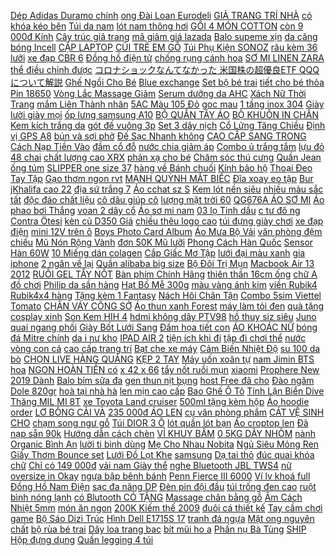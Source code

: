 [Dép Adidas Duramo chính](https://pds2.ndk.vn/p0/85/106/dep-adidas-duramo-chinh-hang-mau-den-soc-trang-so-sanh-danh-gia/) [ong Đài Loan Eurodeli](https://pds4.ndk.vn/p0/189/86/mat-ong-dai-loan-eurodeli-3kg-so-sanh-danh-gia/) [GIẢ TRANG TRÍ NHÀ](https://pds5.ndk.vn/p0/231/972/chau-cay-ot-qua-gia-trang-tri-nha-cua-so-sanh-danh-gia/) [có khóa kéo bên](https://pds3.ndk.vn/p0/132/98/order-7-10-ngay-bot-cao-co-co-khoa-keo-ben-canh-201909051-so-sanh-danh-gia/) [Túi da nam](https://pds6.ndk.vn/p0/252/102/tui-da-nam-so-sanh-danh-gia/) [lót nam thông hơi](https://pds.ndk.vn/p0/58/946/hop-4-quan-lot-nam-thong-hoi-xuat-nhat-so-sanh-danh-gia/) [GỐI 4 MÓN COTTON](https://pds4.ndk.vn/p0/176/353/bo-ga-goi-4-mon-cotton-mau-2019-so-sanh-danh-gia/) [còn 9 000đ Kính](https://xedapdien2.blogspot.com/2019/08/chi-con-9000-kinh-cuong-luc-iphone-6-6.html) [Cây trúc giả trang](https://pds.ndk.vn/p0/56/467/cay-truc-gia-trang-tri-so-sanh-danh-gia/) [mã giảm giá lazada](https://magiamgialazada9.blogspot.com/2018/02/huong-dan-tai-phan-mem-lm-chinh-sua.html) [Balo supeme xịn](https://pds.ndk.vn/p0/0/88/balo-supeme-xin-so-sanh-danh-gia/) [da căng bóng Incell](https://pds.ndk.vn/p0/26/122/incellderm-bo-3-duong-da-cang-bong-incell-derm-han-quoc-so-sanh-danh-gia/) [CẶP LAPTOP](https://pds6.ndk.vn/p0/251/717/cap-laptop-so-sanh-danh-gia/) [CŨI TRẺ EM GỖ](https://pds.ndk.vn/p0/57/223/cui-tre-em-go-tu-nhien-so-sanh-danh-gia/) [Túi Phụ Kiện SONOZ](https://pds5.ndk.vn/p0/209/885/tui-phu-kien-sonoz-la-trousse-so-sanh-danh-gia/) [râu kèm 36 lưỡi](https://pds5.ndk.vn/p0/237/529/dao-cao-rau-kem-36-luoi-kep-so-sanh-danh-gia/) [xe đạp CBR 6](https://pds6.ndk.vn/p0/296/71/tui-treo-suon-xe-dap-cbr-60-so-sanh-danh-gia/) [Đồng hồ điện tử](https://pds.ndk.vn/p0/26/895/dong-ho-dien-tu-unisex-day-hop-kip-wr-sieu-hot-so-sanh-danh-gia/) [chống rụng cánh hoa](https://pds6.ndk.vn/p0/275/446/2-chai-chat-chong-rung-canh-hoa-dhct-so-sanh-danh-gia/) [SƠ MI LINEN ZARA](https://pds3.ndk.vn/p0/145/23/ao-so-mi-linen-zara-dai-tay-5-mau-asmdt040001-so-sanh-danh-gia/) [thể điều chỉnh được](https://pds7.ndk.vn/p0/303/168/gia-do-laptop-macbook-bang-nhom-co-the-dieu-chinh-duoc-do-cao-so-sanh-danh-gia/) [コロナショックなんてなかった 米国株の超優良ETF QQQ について解説](http://xn--kimtinonline1-jr2g7a.vn/p0/0/494/134-etfqqq-kiem-tien-online-accesstrade/) [Ghế Ngồi Cho Bé](https://pds5.ndk.vn/p0/227/934/bo-5-trong-cho-be-kem-ghe-ngoi-cho-be-yeu-so-sanh-danh-gia/) [Blue exchange](https://blueexchange1.blogspot.com/2018/03/chi-pu-qua-xinh-ep-khien-fan-ieu-ung-va.html) [Set bộ bé trai](https://pds3.ndk.vn/p0/107/995/set-bo-be-trai-so-sanh-danh-gia/) [tiết cho bé thỏa](https://pds3.ndk.vn/p0/136/642/bo-mau-ve-68-86-chi-tiet-cho-be-thoa-suc-sang-tao-so-sanh-danh-gia/) [Pin 18650](https://pds5.ndk.vn/p0/235/93/pin-18650-so-sanh-danh-gia/) [Vòng Lắc Massage Giảm](https://pds4.ndk.vn/p0/150/705/vong-lac-massage-giam-eo-so-sanh-danh-gia/) [Serum dưỡng da AHC](https://pds.ndk.vn/p0/40/174/serum-duong-da-ahc-so-sanh-danh-gia/) [Xách Nữ Thời Trang](https://pds6.ndk.vn/p0/256/706/tui-xach-nu-thoi-trang-khoa-tron-so-sanh-danh-gia/) [mắm Liên Thành nhãn](https://pds.ndk.vn/p0/45/277/nuoc-mam-lien-thanh-nhan-vang-so-sanh-danh-gia/) [5AC Màu 105 Đỏ](https://pds4.ndk.vn/p0/176/617/son-kem-han-quoc-5ac-mau-105-do-cam-so-sanh-danh-gia/) [goc mau](https://pds4.ndk.vn/p0/194/158/goc-mau-so-sanh-danh-gia/) [1 tầng inox 304](https://pds3.ndk.vn/p0/111/842/ke-1-tang-inox-304-treo-tuong-dung-do-treo-trong-phong-tam-so-sanh-danh-gia/) [Giày lười giày mọi](https://sites.google.com/site/banhchung2203/giay-luoi---giay-moi-vai-nu) [ốp lưng samsung A10](https://giaiphones.blogspot.com/2020/05/giam-gia-op-lung-samsung-a10-gia-iphone.html) [BỘ QUẦN TÂY ÁO](https://pds6.ndk.vn/p0/271/606/mv048-bo-quan-tay-ao-trang-so-sanh-danh-gia/) [BỘ KHUÔN IN CHÂN](https://pds7.ndk.vn/p0/301/125/bo-khuon-in-chan-may-so-sanh-danh-gia/) [Kem kích trắng da](https://pds6.ndk.vn/p0/251/266/kem-kich-trang-da-white-body-han-quoc-so-sanh-danh-gia/) [gót đế vuông 3p](https://pds2.ndk.vn/p0/81/922/giay-cao-got-de-vuong-3p-bao-chat-dep-so-sanh-danh-gia/) [Set 3 dây nịch](https://pds3.ndk.vn/p0/139/554/set-3-day-nich-gucci-so-sanh-danh-gia/) [Cổ Lửng Tăng Chiều](https://pds4.ndk.vn/p0/153/203/giay-bot-nam-co-lung-tang-chieu-cao-bt28-so-sanh-danh-gia/) [Định vị GPS A8](https://pds5.ndk.vn/p0/217/125/dinh-vi-gps-a8-mini-sieu-nho-so-sanh-danh-gia/) [bún và sợi phở](https://pds7.ndk.vn/p0/312/435/day-ao-trong-soi-bun-va-soi-pho-han-quoc-so-sanh-danh-gia/) [Đế Sạc Nhanh không](https://pds5.ndk.vn/p0/217/430/de-sac-nhanh-khong-day-wk-wp-u32-so-sanh-danh-gia/) [CAO CẤP SANG TRONG](https://pds5.ndk.vn/p0/233/145/nhan-nu-cao-cap-sang-trong-po-n2-so-sanh-danh-gia/) [Cách Nạp Tiền Vào](https://magioithieumomo.haitrieuweb.com/p0/2/86/cach-nap-tien-vao-momo-2020-vi-dien-tu-momo-ma-momo/) [đầm cổ đỗ](https://pds5.ndk.vn/p0/228/299/dam-co-do-so-sanh-danh-gia/) [nước chia giảm áp](https://pds7.ndk.vn/p0/330/804/van-khoa-chu-t-van-khoa-nuoc-chia-giam-ap-inox-sus304-chu-t-cao-cap-tan-phat-so-sanh-danh-gia/) [Combo ủ trắng tắm](https://pds2.ndk.vn/p0/80/920/gia-si-combo-u-trang-tam-trang-thuoc-bac-kem-body-so-sanh-danh-gia/) [lựu đỏ 48 chai](https://pds6.ndk.vn/p0/275/797/bo-2-thung-sua-chua-uong-yomilk-luu-do-48-chai-x150ml-so-sanh-danh-gia/) [chất lượng cao XRX](https://pds5.ndk.vn/p0/218/582/sac-o-to-chat-luong-cao-xrx-001-1000000373-so-sanh-danh-gia/) [phản xạ cho bé](https://pds.ndk.vn/p0/59/659/bo-bong-bang-phan-xa-cho-be-iu-so-sanh-danh-gia/) [Chăm sóc thú cưng](https://sites.google.com/site/taitro1x/cham-soc-thu-cung-khac) [Quần Jean ống túm](https://pds6.ndk.vn/p0/294/752/quan-jean-ong-tum-day-ngan-thi-thu-jt02-so-sanh-danh-gia/) [SLIPPER one size 37](https://pds3.ndk.vn/p0/120/981/dep-gel-mat-lanh-thu-gian-slipper-one-size-37-42-ad-so-sanh-danh-gia/) [hàng về Bánh chuối](https://pds4.ndk.vn/p0/170/159/51-hang-ve-banh-chuoi-thai-lan-so-sanh-danh-gia/) [Kính bảo hộ](https://sites.google.com/site/maytapthehinh0/kinh-bao-ho) [Thoại Đeo Tay Tập](https://pds4.ndk.vn/p0/151/907/tui-dung-dien-thoai-deo-tay-tap-the-duc-di-xe-dap-bd03-so-sanh-danh-gia/) [Gạo thơm ngon rvt](https://pds.ndk.vn/p0/36/602/gao-thom-ngon-rvt-so-sanh-danh-gia/) [MẠNH QUỲNH MẮT BIẾC](https://magioithieumomo.haitrieuweb.com/p0/2/648/ha-lan-phan-manh-quynh-mat-biec-ost-ma-momo/) [Đĩa xoay eo tập](https://pds5.ndk.vn/p0/203/180/dia-xoay-eo-tap-the-duc-dia-xoay-lac-giam-vong-eo-so-sanh-danh-gia/) [Bur jKhalifa cao 22](https://pds3.ndk.vn/p0/130/991/mo-hinh-nha-choc-troi-burj-khalifa-cao-22-cm-mau-vang-reu-winwinshop88-so-sanh-danh-gia/) [địa sứ trắng 7](https://pds.ndk.vn/p0/18/164/cap-tuong-than-tai-ong-dia-su-trang-7-inch-m14-so-sanh-danh-gia/) [Áo cchat sz S](https://pds4.ndk.vn/p0/187/229/ao-cchat-sz-s-so-sanh-danh-gia/) [Kem lót nền siêu](https://pds5.ndk.vn/p0/216/508/kem-lot-nen-sieu-min-perfect-face-bb-tanako-thailand-20ml-chinh-hang-so-sanh-danh-gia/) [nhiều màu sắc tất](https://pds.ndk.vn/p0/60/313/tat-gau-vo-nu-combo-10-doi-nhieu-mau-sac-tat-gau-len-co-thap-nhieu-mau-sac-so-sanh-danh-gia/) [độc đáo chất liệu](https://pds.ndk.vn/p0/43/197/tui-xach-deo-cheo-hoa-tiet-hoa-doc-dao-chat-lieu-cao-cap-so-sanh-danh-gia/) [cô dâu giúp cô](https://pds.ndk.vn/p0/11/16/ao-co-dau-giup-co-dau-them-xinh-dep-tu-tin-so-sanh-danh-gia/) [lượng mặt trời 60](https://pds4.ndk.vn/p0/192/910/combo-binh-phu-may-nang-luong-mat-troi-60-lit-phao-co-inox-so-sanh-danh-gia/) [QG676A ÁO SƠ MI](https://pds6.ndk.vn/p0/255/449/qg676a-ao-so-mi-thiet-ke-phoi-nut-big-size-so-sanh-danh-gia/) [Áo phao bơi Thắng](https://pds4.ndk.vn/p0/197/441/ao-phao-boi-thang-loi-size-3-danh-cho-tre-em-duoi-8-tuoi-so-sanh-danh-gia/) [voan 2 dây cổ](https://pds5.ndk.vn/p0/238/219/ao-voan-2-day-co-tim-so-sanh-danh-gia/) [Áo sơ mi nam](https://pds7.ndk.vn/p0/303/639/ao-so-mi-nam-nu-soc-den-trang-lon-so-sanh-danh-gia/) [03 lọ Tinh dầu](https://pds4.ndk.vn/p0/163/721/03-lo-tinh-dau-nuoc-hoa-de-phong-so-sanh-danh-gia/) [c tư đô ng](https://pds2.ndk.vn/p0/65/436/mang-nuoc-tu-dong-cao-so-sanh-danh-gia/) [Contra Ötesi](http://cv.xn--kimtinonline1-jr2g7a.vn/p0/0/829/contra-otesi-kiem-tien-affiliate-civi-vn/) [kèn củ D350 Giá](https://pds4.ndk.vn/p0/194/121/loa-treble-tep-ken-cu-d350-gia-2-bo-nhu-hinh-so-sanh-danh-gia/) [chiều thêu logo cao](https://pds2.ndk.vn/p0/97/713/cho-xem-hang-ao-thun-soc-cotton-4-chieu-theu-logo-cao-cap-vai-mem-min-so-sanh-danh-gia/) [túi đựng giày chơi](https://pds7.ndk.vn/p0/310/757/tui-dung-giay-choi-golf-tien-loi-so-sanh-danh-gia/) [xe đạp điện](https://xedapdien2.blogspot.com/2018/01/cach-lam-thit-cuon-bap-cai-mon-ngon-de.html) [mini 12V trên ô](https://pds7.ndk.vn/p0/333/48/quat-may-doi-mini-12v-tren-o-to-so-sanh-danh-gia/) [Boys Photo Card Album](https://pds2.ndk.vn/p0/76/5/6pcset-kpop-bts-boys-photo-card-album-decor-self-made-hd-lomo-cards-usable-so-sanh-danh-gia/) [Áo Mưa Bộ Vải](https://pds5.ndk.vn/p0/225/594/ao-mua-bo-vai-du-cao-cap-so-sanh-danh-gia/) [văn phòng đệm chiếu](https://pds3.ndk.vn/p0/134/269/nem-van-phong-dem-chieu-ngu-trua-nem-van-phong-so-sanh-danh-gia/) [Mũ Nón Rộng Vành](https://pds4.ndk.vn/p0/150/854/mu-non-rong-vanh-bucket-ullzang-kaki-nhung-sieu-cute-so-sanh-danh-gia/) [đơn 50K Mũ lưỡi](https://magiamgialazada9.blogspot.com/2020/03/giam-gia-ma-fatet15-giam-15k-on-50k-mu.html) [Phong Cách Hàn Quốc](https://pds.ndk.vn/p0/52/338/giay-luoi-nam-cao-cap-phong-cach-han-quoc-mau-do-sv06-so-sanh-danh-gia/) [Sensor Hàn 60W](https://pds5.ndk.vn/p0/205/582/sensor-han-60w-so-sanh-danh-gia/) [10 Miếng dán colagen](https://pds4.ndk.vn/p0/176/717/combo-10-mieng-dan-colagen-eye-so-sanh-danh-gia/) [Cắp Giấc Mơ Tập](https://magioithieumomo.haitrieuweb.com/p0/1/187/danh-cap-giac-mo-tap-05-full-quoc-truong-ha-anh-cong-khanh-quoc-huy-ngoc-tuyen-quynh-huong-ma-momo/) [lưới đại màu xanh](https://pds6.ndk.vn/p0/295/634/vong-xep-tu-dong-cho-nguoi-lon-vinanoi-a100-kvt-khung-thep-kem-luoi-dai-mau-xanh-la-so-sanh-danh-gia/) [gia iphone](https://giaiphones.blogspot.com/2017/09/20-secret-iphone-settings-apple-doesnt.html) [2 ngăn về lại](https://pds.ndk.vn/p0/64/853/tui-coach-2-ngan-ve-lai-sl-it-so-sanh-danh-gia/) [Quần alibaba big size](https://pds.ndk.vn/p0/36/733/quan-alibaba-big-size-50-den-82kg-so-sanh-danh-gia/) [Bộ Đôi Trị Mụn](https://pds6.ndk.vn/p0/263/360/mat-na-cao-bi-dao-va-cao-vo-buoi-bo-doi-tri-mun-cho-nam-va-nu-so-sanh-danh-gia/) [Macbook Air 13 2012](https://pds.ndk.vn/p0/1/405/macbook-air-13-2012-so-sanh-danh-gia/) [RUỒI GEL TẨY NỐT](https://pds6.ndk.vn/p0/298/698/gel-tay-not-ruoi-gel-tay-not-ruoi-so-sanh-danh-gia/) [Bàn phím Chính Hãng](https://pds2.ndk.vn/p0/83/453/ban-phim-chinh-hang-genius-bh12t-so-sanh-danh-gia/) [thiên thần 16cm ống](https://pds6.ndk.vn/p0/264/460/heo-thien-than-16cm-ong-heo-nhua-tiet-kiem-tien-so-sanh-danh-gia/) [chữ A đồ chơi](https://pds5.ndk.vn/p0/225/654/ke-chu-a-do-choi-thong-minh-cho-be-yeu-so-sanh-danh-gia/) [Philip da sần hàng](https://pds.ndk.vn/p0/33/644/philip-da-san-hang-de-dep-so-sanh-danh-gia/) [Hạt Bồ Mễ 300g](https://pds4.ndk.vn/p0/180/928/hat-bo-me-300g-so-sanh-danh-gia/) [màu vàng ánh kim](https://pds5.ndk.vn/p0/224/199/giay-cao-got-ho-mui-du-tiec-mau-vang-anh-kim-den-do-so-sanh-danh-gia/) [viền Rubik4 Rubik4x4 hàng](https://pds6.ndk.vn/p0/299/338/rubik-4x4-khong-vien-rubik4-rubik4x4-hang-dep-xoay-tron-khong-rit-so-sanh-danh-gia/) [Tặng kèm 1 Fantasy](https://pds7.ndk.vn/p0/309/335/tang-kem-1-fantasy-8ml-nuoc-hoa-fantasy-cam-n22-18ml-chinh-hang-so-sanh-danh-gia/) [Nách Hôi Chân Tận](https://pds4.ndk.vn/p0/184/590/thao-moc-khu-mui-hoi-nach-hoi-chan-tan-goc-so-sanh-danh-gia/) [Combo 5sim Viettel Tomato](https://pds2.ndk.vn/p0/78/491/combo-5sim-viettel-tomato-so-sanh-danh-gia/) [CHÂN VÁY CÔNG SỞ](https://pds7.ndk.vn/p0/317/167/chan-vay-cong-so-cao-cap-kr1026-so-sanh-danh-gia/) [Áo thun xanh Forest](https://pds6.ndk.vn/p0/285/432/ao-thun-xanh-forest-so-sanh-danh-gia/) [máy làm tỏi đen](https://pds2.ndk.vn/p0/84/322/may-lam-toi-den-so-sanh-danh-gia/) [quà tặng cosplay xinh](https://pds3.ndk.vn/p0/136/311/quat-tron-co-trang-mau-don-hoa-day-tuyen-qua-tang-cosplay-xinh-xan-so-sanh-danh-gia/) [Son Kem HIH 4](https://sites.google.com/site/chinhhang12sa/son-kem/126900d---son-kem-hih-4-cay-mua-ngay) [hdmi không dây PTV98](https://pds3.ndk.vn/p0/138/493/hdmi-khong-day-ptv98-so-sanh-danh-gia/) [hồ thuỵ siz siêu](https://pds6.ndk.vn/p0/268/403/sieu-sales-giay-cao-got-thiet-ke-quai-dong-ho-thuy-siz-sieu-hot-cao-12-phan-mau-den-hang-fullbox-co-ho-new-so-sanh-danh-gia/) [Juno quai ngang phối](https://pds2.ndk.vn/p0/66/728/dep-juno-quai-ngang-phoi-khoa-sd03026-so-sanh-danh-gia/) [Giày Bốt Lưới Sang](https://pds5.ndk.vn/p0/205/9/giay-bot-luoi-sang-chanh-so-sanh-danh-gia/) [Đầm họa tiết con](https://pds2.ndk.vn/p0/93/684/dam-hoa-tiet-con-huou-so-sanh-danh-gia/) [ÁO KHOÁC NỮ](https://pds6.ndk.vn/p0/255/773/ao-khoac-nu-so-sanh-danh-gia/) [bóng đá Mitre chính](https://pds2.ndk.vn/p0/95/223/giay-da-bong-giay-bong-da-mitre-chinh-hang-chuyen-nghiep-so-sanh-danh-gia/) [da i nư kho](https://pds7.ndk.vn/p0/319/695/quan-dai-nu-khoa-truoc-so-sanh-danh-gia/) [IPAD AIR 2](https://pds4.ndk.vn/p0/196/546/ipad-air-2-so-sanh-danh-gia/) [tiện ích khi đi](https://pds3.ndk.vn/p0/103/678/tui-dung-do-tien-ich-khi-di-du-lich-so-sanh-danh-gia/) [tập đi chơi thể](https://pds.ndk.vn/p0/52/70/mu-bao-hiem-bao-ve-dau-cao-cap-cho-be-tap-di-choi-the-thao-di-xe-dap-mumguard-so-sanh-danh-gia/) [nước vòng con cá](https://pds3.ndk.vn/p0/120/581/do-choi-duoi-nuoc-vong-con-ca-intex-55507-so-sanh-danh-gia/) [cao cấp trang trí](https://pds4.ndk.vn/p0/156/379/dia-phong-thuy-than-hoat-tinh-cao-cap-trang-tri-hinh-hoa-sen-ket-hop-chu-gia-so-sanh-danh-gia/) [Bạt che xe máy](https://pds3.ndk.vn/p0/128/624/bat-che-xe-may-cao-cap-so-sanh-danh-gia/) [Cảm Biến Nhiệt Độ](https://pds3.ndk.vn/p0/119/279/mach-cam-bien-nhiet-do-xh-w1209-so-sanh-danh-gia/) [su 100 da bò](https://pds.ndk.vn/p0/31/214/giay-luoi-da-nam-de-cao-su-100-da-bo-cao-cap-so-sanh-danh-gia/) [CHỌN LIVE HÀNG QUẢNG](https://pds7.ndk.vn/p0/332/954/ao-len-chon-live-hang-quang-chau-so-sanh-danh-gia/) [KẸP 2 TAY](https://pds5.ndk.vn/p0/212/780/kep-2-tay-so-sanh-danh-gia/) [Máy uốn xoăn tự](https://pds2.ndk.vn/p0/99/302/may-uon-xoan-tu-dong-so-sanh-danh-gia/) [nam Jimin BTS hoa](https://pds3.ndk.vn/p0/121/280/khuyen-tai-bts-nam-jimin-bts-hoa-tai-unisex-khong-gi-so-sanh-danh-gia/) [NGON HOÀN TIỀN có](https://pds.ndk.vn/p0/5/196/0k-1kg-kho-ga-la-chanh-gion-dai-k-ngon-hoan-tien-co-giay-chung-nhan-so-sanh-danh-gia/) [x 42 x 66](https://pds4.ndk.vn/p0/150/570/ghe-xep-inox-loai-trung-thanh-long-gxi-l01-44-x-42-x-66-cm-do-do-so-sanh-danh-gia/) [tẩy nốt ruồi mụn](https://pds6.ndk.vn/p0/298/700/gel-tay-not-ruoi-mun-thit-mun-com-mun-coc-dvelinil-nga-3ml-so-sanh-danh-gia/) [xiaomi](https://xiaomi0.blogspot.com/2017/11/xiaomi-qimian-namdaik.html) [Prophere New 2019 Dành](https://pds.ndk.vn/p0/43/869/giay-prophere-new-2019-danh-cho-nam-nu-so-sanh-danh-gia/) [Balo bỉm sữa đa](https://pds5.ndk.vn/p0/214/917/balo-bim-sua-da-nang-ben-so-sanh-danh-gia/) [gen thun nịt bụng](https://pds6.ndk.vn/p0/298/121/ao-gen-thun-nit-bung-ao-gen-dinh-hinh-nang-nguc-so-sanh-danh-gia/) [host Free đã cho](https://khuyenmaiinet.haitrieuweb.com/p0/4/385/da-tim-ra-cach-reg-host-free-da-cho-anh-em-lam-shop-danh-gia-inet/) [Đào ngâm Dole 820gr](https://pds4.ndk.vn/p0/165/190/dao-ngam-dole-820gr-so-sanh-danh-gia/) [hoà tại nhà hà](https://suadieuhoatainhanoi.blogspot.com/2018/02/chien-thuat-on-thi-cap-toc-luyen-thi.html) [len mịn cao cấp](https://pds7.ndk.vn/p0/324/513/ao-len-min-cao-cap-tang-ba-me-so-sanh-danh-gia/) [Bao Ghế Ô Tô](https://pds2.ndk.vn/p0/66/506/re-vo-dich-bao-ghe-o-to-hat-go-boc-ghe-o-to-ao-ghe-o-to-lot-hat-go-so-sanh-danh-gia/) [Tính Lặn Biển Dive](https://pds3.ndk.vn/p0/111/495/may-tinh-lan-bien-dive-computer-danh-cho-lan-bien-atmos-so-sanh-danh-gia/) [Thăng MIL MI 8T](https://pds5.ndk.vn/p0/215/182/mo-hinh-may-bay-truc-thang-mil-mi-8t-hip-c-172-so-sanh-danh-gia/) [xe Toyota Land cruiser](https://pds7.ndk.vn/p0/331/818/mo-hinh-xe-toyota-land-cruiser-2019-132-mau-den-so-sanh-danh-gia/) [500ml tặng kèm hộp](https://pds6.ndk.vn/p0/287/720/binh-inox-dap-noi-dai-bang-500ml-tang-kem-hop-dung-pheu-rot-so-sanh-danh-gia/) [Áo hoodie order](https://pds4.ndk.vn/p0/194/548/ao-hoodie-order-so-sanh-danh-gia/) [LƠ BÔNG CẢI VÀ](https://sites.google.com/site/top1xa1a/do-an-cho-be/giam-gia-bot-an-dam-heinz-vi-ngu-coc-sup-lo-bong-cai-va-pho-mai---cho-be-tren-4-thang-con-152000d) [235 000đ ÁO LEN](https://sites.google.com/site/khuonbanh1x/ao-len---ao-lanh/235000d---ao-len-co-lo-nam-len-long-cuu-hang-quang-chau-mua-ngay) [cụ văn phòng phẩm](https://pds7.ndk.vn/p0/301/525/tui-dung-dung-cu-van-phong-pham-hinh-chim-hong-hac-so-sanh-danh-gia/) [CÁT VỆ SINH CHO](https://pds6.ndk.vn/p0/0/913/cat-ve-sinh-cho-meo-genki-5-lit-so-sanh-danh-gia/) [chạm song ngư gỗ](https://pds.ndk.vn/p0/58/618/gat-tan-thuoc-cham-song-ngu-go-huong-nguyen-khoi-so-sanh-danh-gia/) [Túi DIOR 3 Ô](https://pds.ndk.vn/p0/3/717/tui-dior-3-o-so-sanh-danh-gia/) [lót quần lót bạn](https://pds5.ndk.vn/p0/249/254/combo-10-quan-lot-quan-lot-ban-gai-hoa-tiet-cam-xuc-cute-168-so-sanh-danh-gia/) [Áo croptop len](https://pds4.ndk.vn/p0/154/566/ao-croptop-len-so-sanh-danh-gia/) [Đã nạp sẵn 90k](https://pds5.ndk.vn/p0/200/776/sim-4g-viettel-goi-cuoc-v90-da-nap-san-90k-tai-khoan-chinh-so-sanh-danh-gia/) [Hướng dẫn cách chèn](https://khuyenmaiinet.haitrieuweb.com/p0/5/136/huong-dan-cach-chen-baclink-tu-khoa-vao-mang-xa-hoi-tumblr-moi-nhat-danh-gia-inet/) [VỈ KHUY BẤM](https://pds6.ndk.vn/p0/266/175/vi-khuy-bam-so-sanh-danh-gia/) [0 5KG DÂY NHÔM](https://pds.ndk.vn/p0/28/234/05kg-day-nhom-ma-mau-lam-cay-bonsaitrang-suc-08mm-so-sanh-danh-gia/) [nành Organic Bình An](https://pds5.ndk.vn/p0/224/87/mam-dau-nanh-organic-binh-an-bo-sung-sam-to-nu-tui-500gr-so-sanh-danh-gia/) [lười ti bình dùng](https://pds6.ndk.vn/p0/290/631/num-hut-cho-tre-luoi-ti-binhdung-cho-binh-pigeon-co-rong-va-mot-so-binh-co-rong-khac-so-sanh-danh-gia/) [Mẹ Cho Nhau Nobita](https://magioithieumomo.haitrieuweb.com/p0/3/724/doraemon-tap-230-doi-me-cho-nhau-nobita-sap-bien-mat-hoat-hinh-tieng-viet-ma-momo/) [Ngủ Siêu Mỏng Ren](https://pds6.ndk.vn/p0/251/93/do-ngu-sieu-mong-ren-den-do-ms352-so-sanh-danh-gia/) [Giấy Thơm Bounce set](https://pds6.ndk.vn/p0/266/168/giay-thom-bounce-set-320-to-so-sanh-danh-gia/) [Lưới Đồ Lọt Khe](https://sites.google.com/site/yeuthich1zz/do-ngu-cosplay/do-ngu-cosplay-do-ngu-sexy-luoi-do-lot-khe-do-ngu-lien-than-dam-ngu-6106-chi-voi-131600d) [samsung](https://samsung65.blogspot.com/2018/04/co-gai-phe-ruou-chong-mong-lam-chuyen.html) [Dạ tai thỏ](https://pds6.ndk.vn/p0/262/695/da-tai-tho-so-sanh-danh-gia/) [đúc quai khóa chữ](https://pds4.ndk.vn/p0/167/339/dep-thai-lan-nu-nhua-duc-quai-khoa-chu-nhat-monobo-moniga-81ls-so-sanh-danh-gia/) [Chỉ có 149 000đ](https://sites.google.com/site/dochoi12123/ao-khoac-du/chi-co-149000d-khi-mua-ao-khoac-du-moonlight-style) [vải nam Giày thể](https://pds3.ndk.vn/p0/131/211/giay-luoi-vai-namgiay-the-thao-nam-so-sanh-danh-gia/) [nghe Bluetooth JBL TWS4](https://pds3.ndk.vn/p0/111/954/tai-nghe-bluetooth-jbl-tws4-kem-dock-sac-tu-bao-hanh-12-thang-so-sanh-danh-gia/) [nữ oversize in Okay](https://pds3.ndk.vn/p0/100/327/ao-thun-nu-oversize-in-okay-gumac-at12954-so-sanh-danh-gia/) [ngựa bập bênh bánh](https://pds.ndk.vn/p0/52/994/ngua-bap-benh-banh-xe-so-sanh-danh-gia/) [Penn Fierce III 6000](https://pds4.ndk.vn/p0/170/817/may-cau-penn-fierce-iii-6000-new-2019-tang-bao-chong-soc-so-sanh-danh-gia/) [Ví lv khoá full](https://pds3.ndk.vn/p0/106/329/vi-lv-khoa-full-box-hang-dep-so-sanh-danh-gia/) [Đồng Hồ Nam Điện](https://pds6.ndk.vn/p0/273/166/dong-ho-nam-dien-tu-chong-nuoc-skmei-1278-dha642-so-sanh-danh-gia/) [sạc đa năng DP](https://pds3.ndk.vn/p0/130/752/bo-sac-da-nang-dp-b02-va-4-pin-tieu-sac-doublepow-aa-1200mah-so-sanh-danh-gia/) [Đèn pin đội đầu](https://pds2.ndk.vn/p0/87/384/den-pin-doi-dau-thai-lan-so-sanh-danh-gia/) [túi trống đen cao](https://pds2.ndk.vn/p0/90/458/tui-trong-den-cao-cap-so-sanh-danh-gia/) [ruột bình nóng lạnh](https://pds3.ndk.vn/p0/144/739/soi-dot-ruot-binh-nong-lanh-ferroli-30l-kem-gioang-so-sanh-danh-gia/) [có Blutooth CÓ TẶNG](https://pds3.ndk.vn/p0/144/2/loa-crown-co-4-loa-vi-tinh-crown-4-co-blutooth-co-tang-kem-day-audio-so-sanh-danh-gia/) [Massage chân bằng gỗ](https://pds7.ndk.vn/p0/317/983/massage-chan-bang-go-so-sanh-danh-gia/) [Âm Cách Nhiệt 5mm](https://pds5.ndk.vn/p0/203/872/xop-dan-tuong-3d-cach-am-cach-nhiet-5mm-kho-7077-cm-so-sanh-danh-gia/) [món ăn ngon](https://monanngon2.blogspot.com/2018/02/on-thi-quoc-tich-my-2017-t-vung-chuan.html) [200K Kiếm thế 2009](https://magioithieumomo.haitrieuweb.com/p0/2/381/moc-200k-kiem-the-2009-kiemthe102com-ma-momo/) [đuôi cá thiết kế](https://pds.ndk.vn/p0/57/886/dam-om-vai-lua-chinh-phong-sieu-dep-40-59kg-duoi-ca-thiet-ke-cao-cap-so-sanh-danh-gia/) [Tay cầm chơi game](https://pds6.ndk.vn/p0/293/228/tay-cam-choi-game-remax-cooling-stand-em01-tich-hop-quat-tan-nhiet-so-sanh-danh-gia/) [Bộ Sáo Dizi Trúc](https://pds5.ndk.vn/p0/232/114/bo-sao-dizi-truc-tim-khop-kep-chuyen-nghiep-so-sanh-danh-gia/) [Hình Dell E1715S 17](https://pds5.ndk.vn/p0/232/445/man-hinh-dell-e1715s-17-inch-den-hang-chinh-hang-new-so-sanh-danh-gia/) [tranh đá ngựa](https://pds.ndk.vn/p0/37/179/tranh-da-ngua-so-sanh-danh-gia/) [Mật ong nguyên chất](https://pds7.ndk.vn/p0/331/105/1-lit-mat-ong-nguyen-chat-tay-nguyen-so-sanh-danh-gia/) [bộ rùa bé trai](https://pds.ndk.vn/p0/5/628/bo-rua-be-trai-be-gai-bk4-so-sanh-danh-gia/) [Dây loa trang bac](https://pds2.ndk.vn/p0/72/71/day-loa-trang-bac-so-sanh-danh-gia/) [bít mũi ho a](https://pds.ndk.vn/p0/1/832/giay-bit-mui-hoa-tiet-trai-tim-mem-mai-phoi-no-cho-be-so-sinh-0-18-thang-so-sanh-danh-gia/) [Phấn nụ Bà Tùng](https://pds3.ndk.vn/p0/136/566/phan-nu-ba-tung-phan-trang-diem-phan-duong-da-so-sanh-danh-gia/) [SHIP Hộp đựng dụng](https://pds5.ndk.vn/p0/245/304/free-ship-hop-dung-dung-cu-dung-do-nghe-lon-hiep-thanh-435235195-mm-so-sanh-danh-gia/) [Quần legging 4 túi](https://pds4.ndk.vn/p0/197/635/quan-legging-4-tui-vai-day-dep-cho-phep-kiem-tra-hang-so-sanh-danh-gia/) 